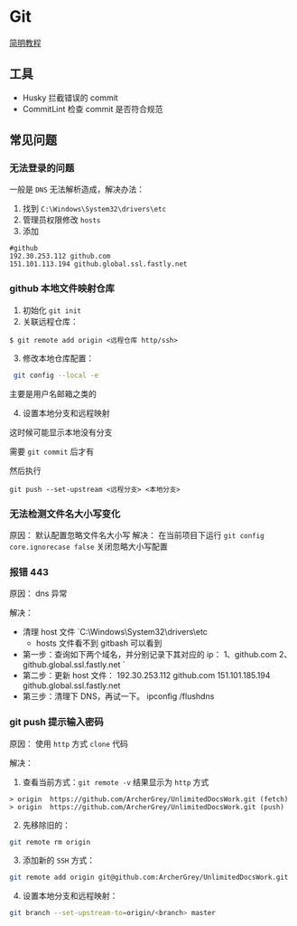 # Git

[简明教程](https://marklodato.github.io/visual-git-guide/index-zh-cn.html)

## 工具

- Husky 拦截错误的 commit
- CommitLint 检查 commit 是否符合规范

## 常见问题

### 无法登录的问题

一般是 `DNS` 无法解析造成，解决办法：

1. 找到 `C:\Windows\System32\drivers\etc`
2. 管理员权限修改 `hosts`
3. 添加

```shell
#github
192.30.253.112 github.com
151.101.113.194 github.global.ssl.fastly.net
```

### github 本地文件映射仓库

1. 初始化 `git init`
2. 关联远程仓库：

```auto
$ git remote add origin <远程仓库 http/ssh>
```

3. 修改本地仓库配置：

```bash
 git config --local -e
```

主要是用户名邮箱之类的

4. 设置本地分支和远程映射

这时候可能显示本地没有分支

需要 `git commit` 后才有

然后执行

```auto
git push --set-upstream <远程分支> <本地分支>
```

### 无法检测文件名大小写变化

原因： 默认配置忽略文件名大小写
解决： 在当前项目下运行 `git config core.ignorecase false` 关闭忽略大小写配置

### 报错 443

原因： dns 异常

解决：

- 清理 host 文件 `C:\Windows\System32\drivers\etc
  - hosts 文件看不到 gitbash 可以看到
- 第一步：查询如下两个域名，并分别记录下其对应的 ip：
  1、github.com
  2、github.global.ssl.fastly.net `
- 第二步：更新 host 文件：
  192.30.253.112 github.com
  151.101.185.194 github.global.ssl.fastly.net
- 第三步：清理下 DNS，再试一下。
  ipconfig /flushdns

### git push 提示输入密码

原因： 使用 `http` 方式 `clone` 代码

解决：

1. 查看当前方式：`git remote -v` 结果显示为 `http` 方式

```shell
> origin  https://github.com/ArcherGrey/UnlimitedDocsWork.git (fetch)
> origin  https://github.com/ArcherGrey/UnlimitedDocsWork.git (push)
```

2. 先移除旧的：

```bash
git remote rm origin
```

3. 添加新的 `SSH` 方式：

```bash
git remote add origin git@github.com:ArcherGrey/UnlimitedDocsWork.git
```

4. 设置本地分支和远程映射：

```bash
git branch --set-upstream-to=origin/<branch> master
```
